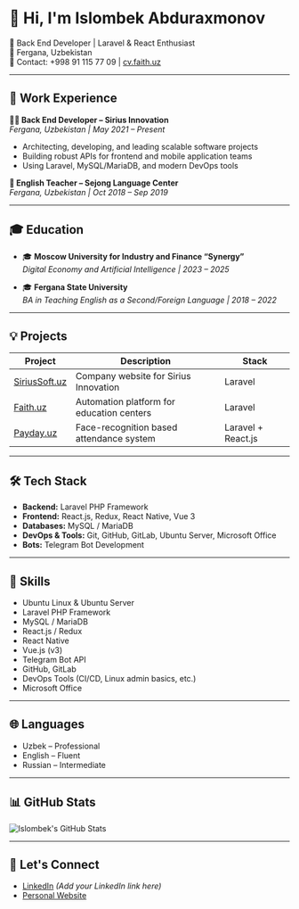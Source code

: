# 👋 Hi, I'm Islombek Abduraxmonov

🎯 Back End Developer | Laravel & React Enthusiast  
📍 Fergana, Uzbekistan  
📧 Contact: +998 91 115 77 09 | [cv.faith.uz](http://cv.faith.uz)

---

## 💼 Work Experience

**🧑‍💻 Back End Developer – Sirius Innovation**  
_Fergana, Uzbekistan | May 2021 – Present_  
- Architecting, developing, and leading scalable software projects  
- Building robust APIs for frontend and mobile application teams  
- Using Laravel, MySQL/MariaDB, and modern DevOps tools

**📘 English Teacher – Sejong Language Center**  
_Fergana, Uzbekistan | Oct 2018 – Sep 2019_  

---

## 🎓 Education

- 🎓 **Moscow University for Industry and Finance “Synergy”**  
  _Digital Economy and Artificial Intelligence | 2023 – 2025_

- 🎓 **Fergana State University**  
  _BA in Teaching English as a Second/Foreign Language | 2018 – 2022_

---

## 💡 Projects

| Project       | Description                                                                 | Stack                             |
|---------------|-----------------------------------------------------------------------------|-----------------------------------|
| [SiriusSoft.uz](https://siriussoft.uz) | Company website for Sirius Innovation                                  | Laravel                          |
| [Faith.uz](https://faith.uz)         | Automation platform for education centers                              | Laravel                          |
| [Payday.uz](https://panel.payday.uz) | Face-recognition based attendance system                               | Laravel + React.js               |

---

## 🛠️ Tech Stack

- **Backend:** Laravel PHP Framework  
- **Frontend:** React.js, Redux, React Native, Vue 3  
- **Databases:** MySQL / MariaDB  
- **DevOps & Tools:** Git, GitHub, GitLab, Ubuntu Server, Microsoft Office  
- **Bots:** Telegram Bot Development  

---

## 🧠 Skills

- Ubuntu Linux & Ubuntu Server  
- Laravel PHP Framework  
- MySQL / MariaDB  
- React.js / Redux  
- React Native  
- Vue.js (v3)  
- Telegram Bot API  
- GitHub, GitLab  
- DevOps Tools (CI/CD, Linux admin basics, etc.)  
- Microsoft Office  

---

## 🌐 Languages

- Uzbek – Professional  
- English – Fluent  
- Russian – Intermediate  

---

## 📊 GitHub Stats

![Islombek's GitHub Stats](https://github-readme-stats.vercel.app/api?username=islombekdev&show_icons=true&theme=radical)

---

## 🔗 Let's Connect

- [LinkedIn](#) *(Add your LinkedIn link here)*  
- [Personal Website](http://cv.faith.uz)
